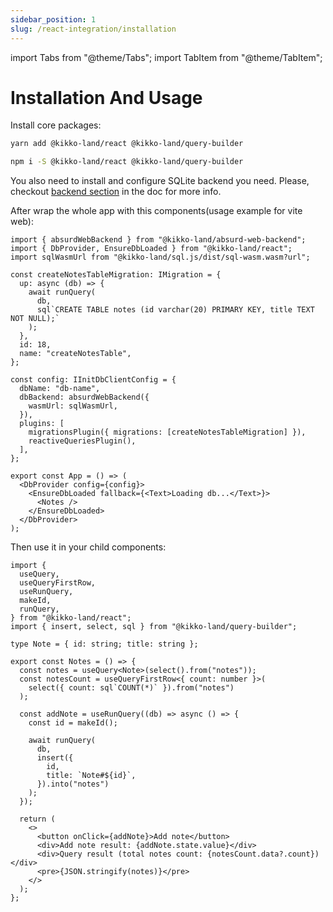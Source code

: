 ```yaml
---
sidebar_position: 1
slug: /react-integration/installation
---
```


import Tabs from "@theme/Tabs";
import TabItem from "@theme/TabItem";

# Installation And Usage

Install core packages:

<Tabs>
  <TabItem value="yarn" label="yarn" default>

```bash
yarn add @kikko-land/react @kikko-land/query-builder
```

  </TabItem>
  <TabItem value="npm" label="npm">

```bash
npm i -S @kikko-land/react @kikko-land/query-builder
```

  </TabItem>
</Tabs>

You also need to install and configure SQLite backend you need. Please, checkout [backend section](/backends/web) in the doc for more info.

After wrap the whole app with this components(usage example for vite web):

```tsx
import { absurdWebBackend } from "@kikko-land/absurd-web-backend";
import { DbProvider, EnsureDbLoaded } from "@kikko-land/react";
import sqlWasmUrl from "@kikko-land/sql.js/dist/sql-wasm.wasm?url";

const createNotesTableMigration: IMigration = {
  up: async (db) => {
    await runQuery(
      db,
      sql`CREATE TABLE notes (id varchar(20) PRIMARY KEY, title TEXT NOT NULL);`
    );
  },
  id: 18,
  name: "createNotesTable",
};

const config: IInitDbClientConfig = {
  dbName: "db-name",
  dbBackend: absurdWebBackend({
    wasmUrl: sqlWasmUrl,
  }),
  plugins: [
    migrationsPlugin({ migrations: [createNotesTableMigration] }),
    reactiveQueriesPlugin(),
  ],
};

export const App = () => (
  <DbProvider config={config}>
    <EnsureDbLoaded fallback={<Text>Loading db...</Text>}>
      <Notes />
    </EnsureDbLoaded>
  </DbProvider>
);
```

Then use it in your child components:

```tsx
import {
  useQuery,
  useQueryFirstRow,
  useRunQuery,
  makeId,
  runQuery,
} from "@kikko-land/react";
import { insert, select, sql } from "@kikko-land/query-builder";

type Note = { id: string; title: string };

export const Notes = () => {
  const notes = useQuery<Note>(select().from("notes"));
  const notesCount = useQueryFirstRow<{ count: number }>(
    select({ count: sql`COUNT(*)` }).from("notes")
  );

  const addNote = useRunQuery((db) => async () => {
    const id = makeId();

    await runQuery(
      db,
      insert({
        id,
        title: `Note#${id}`,
      }).into("notes")
    );
  });

  return (
    <>
      <button onClick={addNote}>Add note</button>
      <div>Add note result: {addNote.state.value}</div>
      <div>Query result (total notes count: {notesCount.data?.count})</div>
      <pre>{JSON.stringify(notes)}</pre>
    </>
  );
};
```
